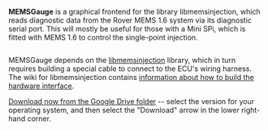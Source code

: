 **MEMSGauge** is a graphical frontend for the library libmemsinjection, which reads diagnostic data from the Rover MEMS 1.6 system via its diagnostic serial port. This will mostly be useful for those with a Mini SPi, which is fitted with MEMS 1.6 to control the single-point injection.

![![](http://alum.wpi.edu/~colinb/images/memsgauge_0.1.0_tn.png)](http://alum.wpi.edu/~colinb/images/memsgauge_0.1.0.png)

MEMSGauge depends on the [libmemsinjection](http://code.google.com/p/libmemsinjection) library, which in turn requires building a special cable to connect to the ECU's wiring harness. The wiki for libmemsinjection contains [information about how to build the hardware interface](http://code.google.com/p/libmemsinjection/wiki/HardwareInterface).

[Download now from the Google Drive folder](https://drive.google.com/folderview?id=0B83FOZ5t1n4cbDliZzRUSjJuVG8&usp=sharing#list) -- select the version for your operating system, and then select the "Download" arrow in the lower right-hand corner.